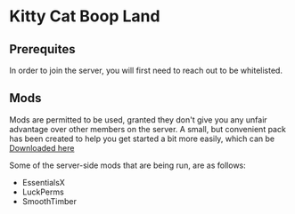 # Kitty Cat Boop Land
## Prerequites
In order to join the server, you will first need to reach out to be whitelisted.

## Mods
Mods are permitted to be used, granted they don't give you any unfair advantage over other members on the server.
A small, but convenient pack has been created to help you get started a bit more easily, which can be [Downloaded here]()

Some of the server-side mods that are being run, are as follows:
* EssentialsX
* LuckPerms
* SmoothTimber
